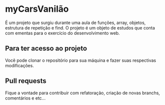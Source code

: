 # myCarsVanilão
É um projeto que surgiu durante uma aula de funções, array, objetos, estrutura de repetição e find.
O projeto é um objeto de estudos que conta com ementas para o exercício do desenvolvimento web.

## Para ter acesso ao projeto
Você pode clonar o repositório para sua máquina e fazer suas respectivas modificações.

## Pull requests
Fique a vontade para contribuir com refatoração, criação de novas branchs, comentários e etc...